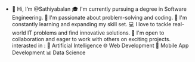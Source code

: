 - 👋 Hi, I’m @Sathiyabalan
🎓 I'm currently pursuing a degree in Software Engineering.
👀 I'm passionate about problem-solving and coding.
🌱 I'm constantly learning and expanding my skill set.
💻 I love to tackle real-world IT problems and find innovative solutions.
🤝 I'm open to collaboration and eager to work with others on exciting projects.
interasted in :
🧠 Artificial Intelligence
🌐 Web Development
📱 Mobile App Development
📊 Data Science  
 

<!---
Sathiyabalan29/Sathiyabalan29 is a ✨ special ✨ repository because its `README.md` (this file) appears on your GitHub profile.
You can click the Preview link to take a look at your changes.
--->
